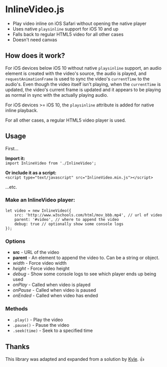 # InlineVideo.js

- Play video inline on iOS Safari without opening the native player
- Uses native `playsinline` support for iOS 10 and up
- Falls back to regular HTML5 video for all other cases
- Doesn't need canvas

## How does it work?

For iOS devices below iOS 10 without native `playsinline` support, an audio element is created with the video's source, the audio is played, and `requestAnimationFrame` is used to sync the video's `currentTime` to the audio's. Even though the video itself isn't playing, when the `currentTime` is updated, the video's current frame is updated and it appears to be playing as normal in sync with the actually playing audio.

For iOS devices >= iOS 10, the `playsinline` attribute is added for native inline playback.

For all other cases, a regular HTML5 video player is used.

## Usage

First...

**Import it:**<br>
`import InlineVideo from './InlineVideo';`

**Or include it as a script:**<br>
`<script type="text/javascript" src="InlineVideo.min.js"></script>`

...etc.

### Make an InlineVideo player:
```
let video = new InlineVideo({
	src: 'http://www.w3schools.com/html/mov_bbb.mp4', // url of video
	parent: '#video', // where to append the video
	debug: true // optionally show some console logs
});
```

### Options
- **src** - URL of the video
- **parent** - An element to append the video to. Can be a string or object.
- _width_ - Force video width
- _height_ - Force video height
- _debug_ - Show some console logs to see which player ends up being used
- _onPlay_ - Called when video is played
- _onPause_ - Called when video is paused
- _onEnded_ - Called when video has ended

### Methods
- `.play()` - Play the video
- `.pause()` - Pause the video
- `.seek(time)` - Seek to a specified time

## Thanks

This library was adapted and expanded from a solution by [Kyle](http://stackoverflow.com/a/35758712). :+1:
